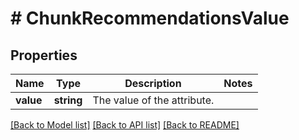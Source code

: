 # # ChunkRecommendationsValue

## Properties

Name | Type | Description | Notes
------------ | ------------- | ------------- | -------------
**value** | **string** | The value of the attribute. |

[[Back to Model list]](../../README.md#models) [[Back to API list]](../../README.md#endpoints) [[Back to README]](../../README.md)
